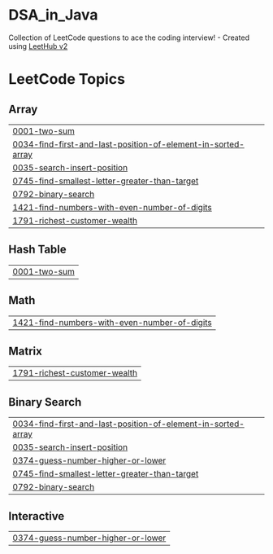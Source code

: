 # DSA_in_Java
Collection of LeetCode questions to ace the coding interview! - Created using [LeetHub v2](https://github.com/arunbhardwaj/LeetHub-2.0)

<!---LeetCode Topics Start-->
# LeetCode Topics
## Array
|  |
| ------- |
| [0001-two-sum](https://github.com/Akheel51/DSA_in_Java/tree/master/0001-two-sum) |
| [0034-find-first-and-last-position-of-element-in-sorted-array](https://github.com/Akheel51/DSA_in_Java/tree/master/0034-find-first-and-last-position-of-element-in-sorted-array) |
| [0035-search-insert-position](https://github.com/Akheel51/DSA_in_Java/tree/master/0035-search-insert-position) |
| [0745-find-smallest-letter-greater-than-target](https://github.com/Akheel51/DSA_in_Java/tree/master/0745-find-smallest-letter-greater-than-target) |
| [0792-binary-search](https://github.com/Akheel51/DSA_in_Java/tree/master/0792-binary-search) |
| [1421-find-numbers-with-even-number-of-digits](https://github.com/Akheel51/DSA_in_Java/tree/master/1421-find-numbers-with-even-number-of-digits) |
| [1791-richest-customer-wealth](https://github.com/Akheel51/DSA_in_Java/tree/master/1791-richest-customer-wealth) |
## Hash Table
|  |
| ------- |
| [0001-two-sum](https://github.com/Akheel51/DSA_in_Java/tree/master/0001-two-sum) |
## Math
|  |
| ------- |
| [1421-find-numbers-with-even-number-of-digits](https://github.com/Akheel51/DSA_in_Java/tree/master/1421-find-numbers-with-even-number-of-digits) |
## Matrix
|  |
| ------- |
| [1791-richest-customer-wealth](https://github.com/Akheel51/DSA_in_Java/tree/master/1791-richest-customer-wealth) |
## Binary Search
|  |
| ------- |
| [0034-find-first-and-last-position-of-element-in-sorted-array](https://github.com/Akheel51/DSA_in_Java/tree/master/0034-find-first-and-last-position-of-element-in-sorted-array) |
| [0035-search-insert-position](https://github.com/Akheel51/DSA_in_Java/tree/master/0035-search-insert-position) |
| [0374-guess-number-higher-or-lower](https://github.com/Akheel51/DSA_in_Java/tree/master/0374-guess-number-higher-or-lower) |
| [0745-find-smallest-letter-greater-than-target](https://github.com/Akheel51/DSA_in_Java/tree/master/0745-find-smallest-letter-greater-than-target) |
| [0792-binary-search](https://github.com/Akheel51/DSA_in_Java/tree/master/0792-binary-search) |
## Interactive
|  |
| ------- |
| [0374-guess-number-higher-or-lower](https://github.com/Akheel51/DSA_in_Java/tree/master/0374-guess-number-higher-or-lower) |
<!---LeetCode Topics End-->